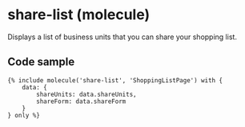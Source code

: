 # share-list (molecule)

Displays a list of business units that you can share your shopping list.

## Code sample 

```
{% include molecule('share-list', 'ShoppingListPage') with {
    data: {
        shareUnits: data.shareUnits,
        shareForm: data.shareForm
    }
} only %}
```
